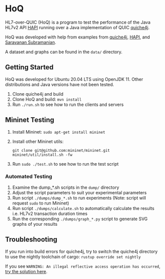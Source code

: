 # HoQ

HL7-over-QUIC (HoQ) is a program to test the performance of the Java HL7v2 API [HAPI](https://github.com/hapifhir/hapi-hl7v2) running over a Java implementation of QUIC [quiche4j](https://github.com/kachayev/quiche4j).

HoQ was developed with help from examples from [quiche4j](https://github.com/kachayev/quiche4j/tree/master/quiche4j-examples/src/main/java/io/quiche4j/examples), [HAPI](https://hapifhir.github.io/hapi-hl7v2/hapi-hl7overhttp/doc_hapi.html), and [Saravanan Subramanian](https://saravanansubramanian.com/hl7tutorials/#hl7-programming-tutorials-using-hapi-and-java).

A dataset and graphs can be found in the `data/` directory.

## Getting Started

HoQ was developed for Ubuntu 20.04 LTS using OpenJDK 11. Other distributions and Java versions have not been tested.

1. Clone quiche4j and build
2. Clone HoQ and build: `mvn install`
3. Run `./run.sh` to see how to run the clients and servers

## Mininet Testing

1. Install Mininet: `sudo apt-get install mininet`
2. Install other Mininet utils:

	```
    git clone git@github.com:mininet/mininet.git
    mininet/util/install.sh -fw
    ```
3. Run `sudo ./test.sh` to see how to run the test script

### Automated Testing

1. Examine the dump_*.sh scripts in the `dump/` directory
2. Adjust the script parameters to suit your experimental parameters
3. Run script `./dumps/dump_*.sh` to run experiments (Note: script will request `sudo` to run Mininet)
4. Run script `./dumps/calculate.sh` to automatically calculate the results i.e. HL7v2 transaction duration times
5. Run the corresponding `./dumps/graph_*.py` script to generate SVG graphs of your results

## Troubleshooting

If you run into build errors for quiche4j, try to switch the quiche4j directory to use the nightly toolchain of cargo: `rustup override set nightly`

If you see `WARNING: An illegal reflective access operation has occurred`, [try the solution here](https://stackoverflow.com/a/63876216).
